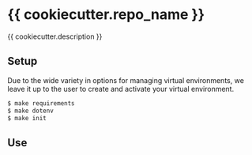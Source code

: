 # {{ cookiecutter.repo_name }}

{{ cookiecutter.description }}

## Setup

Due to the wide variety in options for managing virtual environments, we leave it up to the user to create and activate your virtual environment.

```bash
$ make requirements
$ make dotenv
$ make init
```

## Use
